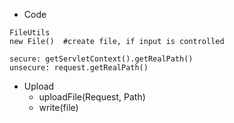 
- Code
```
FileUtils
new File()  #create file, if input is controlled
```

```
secure: getServletContext().getRealPath() 
unsecure: request.getRealPath()
```

- Upload
  - uploadFile(Request, Path)
  - write(file)
